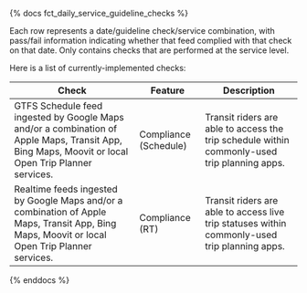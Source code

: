 {% docs fct_daily_service_guideline_checks %}

Each row represents a date/guideline check/service combination, with pass/fail
information indicating whether that feed complied with that check on that date.
Only contains checks that are performed at the service level.


Here is a list of currently-implemented checks:

| Check | Feature | Description |
| ------------------------------------ |---------|------------ |
| GTFS Schedule feed ingested by Google Maps and/or a combination of Apple Maps, Transit App, Bing Maps, Moovit or local Open Trip Planner services. | Compliance (Schedule) | Transit riders are able to access the trip schedule within commonly-used trip planning apps. |
| Realtime feeds ingested by Google Maps and/or a combination of Apple Maps, Transit App, Bing Maps, Moovit or local Open Trip Planner services. | Compliance (RT) | Transit riders are able to access live trip statuses within commonly-used trip planning apps. |
{% enddocs %}
